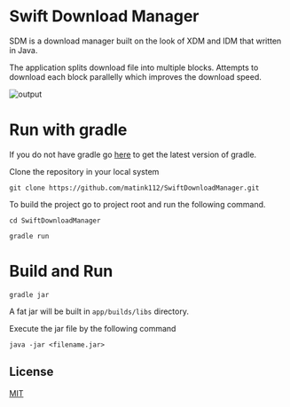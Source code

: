
# Swift Download Manager
SDM is a download manager built on the look of XDM and IDM that written in Java.

The application splits download file into multiple blocks. Attempts to download each block parallelly which improves the download speed.

![output](https://user-images.githubusercontent.com/46292847/176756279-dd34f12a-e3d3-4245-8bc7-5dea48dab567.gif)

# Run with gradle

If you do not have gradle go [here](https://gradle.org/install/) to get the latest version of gradle.

Clone the repository in your local system

`git clone https://github.com/matink112/SwiftDownloadManager.git`

To build the project go to project root and run the following command.

`cd SwiftDownloadManager`

`gradle run`


# Build and Run

`gradle jar`

A fat jar will be built in `app/builds/libs` directory.

Execute the jar file by the following command

`java -jar <filename.jar>`

## License
[MIT](https://choosealicense.com/licenses/mit/)

